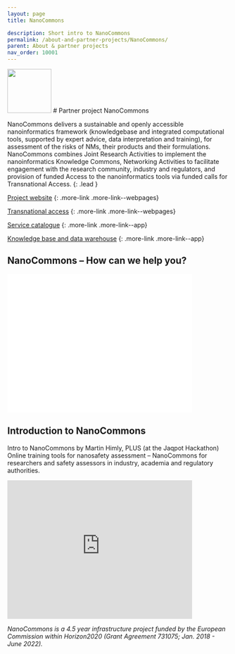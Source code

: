 ```yaml
---
layout: page
title: NanoCommons

description: Short intro to NanoCommons
permalink: /about-and-partner-projects/NanoCommons/
parent: About & partner projects
nav_order: 10001
---
```

<img src="{{ site.baseurl }}/images/logos/nanocommons.png" width="100" class="image--right"/>
#  Partner project NanoCommons

NanoCommons delivers a sustainable and openly accessible nanoinformatics framework (knowledgebase and integrated computational tools, supported by expert advice, data interpretation and training), for assessment of the risks of NMs, their products and their formulations. NanoCommons combines Joint Research Activities to implement the nanoinformatics Knowledge Commons, Networking Activities to facilitate engagement with the research community, industry and regulators, and provision of funded Access to the nanoinformatics tools via funded calls for Transnational Access.
{: .lead }

[Project website](https://nanocommons.eu)
{: .more-link .more-link--webpages}

[Transnational access](https://www.nanocommons.eu/ta-access/)
{: .more-link .more-link--webpages}

[Service catalogue](https://infrastructure.nanocommons.eu/services/)
{: .more-link .more-link--app}

[Knowledge base and data warehouse](https://ssl.biomax.de/nanocommons/cgi/login_bioxm_portal.cgi)
{: .more-link .more-link--app}

## NanoCommons – How can we help you?
<embed src="../../presentations/PresentationNanoCommons_20191105_Final.pdf" width="420" height="315" type="application/pdf">

## Introduction to NanoCommons
Intro to NanoCommons by Martin Himly, PLUS (at the Jaqpot Hackathon)
Online training tools for nanosafety assessment – NanoCommons for researchers and safety assessors in industry, academia and regulatory authorities.

<iframe width="420" height="315" src="https://www.youtube.com/embed/q1AKbo95VI8" frameborder="0" allowfullscreen="allowfullscreen">&nbsp;</iframe>

_NanoCommons is a 4.5 year infrastructure project funded by the European Commission within Horizon2020 (Grant Agreement 731075; Jan. 2018 - June 2022)._
